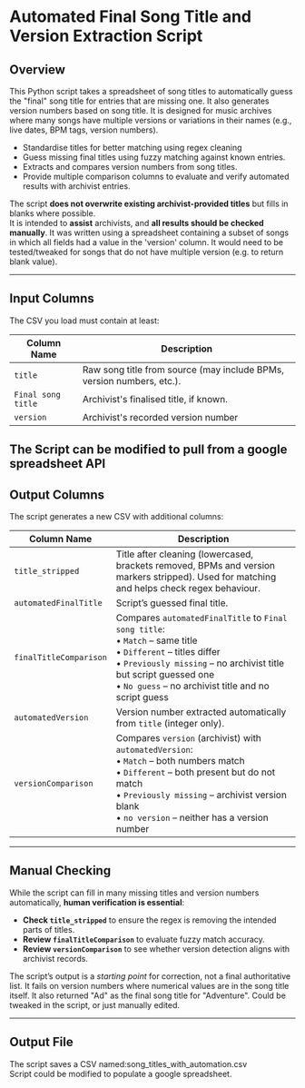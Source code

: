 # Automated Final Song Title and Version Extraction Script

## Overview
This Python script takes a spreadsheet of song titles to automatically guess the "final" song title for entries that are missing one. It also generates version numbers based on song title. It is designed for music archives where many songs have multiple versions or variations in their names (e.g., live dates, BPM tags, version numbers).

- Standardise titles for better matching using regex cleaning
- Guess missing final titles using fuzzy matching against known entries.
- Extracts and compares version numbers from song titles.
- Provide multiple comparison columns to evaluate and verify automated results with archivist entries.

The script **does not overwrite existing archivist-provided titles** but fills in blanks where possible.  
It is intended to **assist** archivists, and **all results should be checked manually**.
It was written using a spreadsheet containing a subset of songs in which all fields had a value in the 'version' column. It would need to be tested/tweaked for songs that do not have multiple version (e.g. to return blank value). 

---

## Input Columns

The CSV you load must contain at least:

| Column Name        | Description |
|--------------------|-------------|
| `title`            | Raw song title from source (may include BPMs, version numbers, etc.). |
| `Final song title` | Archivist's finalised title, if known. |
| `version`          | Archivist's recorded version number |

The Script can be modified to pull from a google spreadsheet API
---

## Output Columns

The script generates a new CSV with additional columns:

| Column Name             | Description |
|-------------------------|-------------|
| `title_stripped`        | Title after cleaning (lowercased, brackets removed, BPMs and version markers stripped). Used for matching and helps check regex behaviour. |
| `automatedFinalTitle`      | Script’s guessed final title. |
| `finalTitleComparison`    | Compares `automatedFinalTitle` to `Final song title`:<br>• `Match` – same title<br>• `Different` – titles differ<br>• `Previously missing` – no archivist title but script guessed one<br>• `No guess` – no archivist title and no script guess |
| `automatedVersion`      | Version number extracted automatically from `title` (integer only). |
| `versionComparison`     | Compares `version` (archivist) with `automatedVersion`:<br>• `Match` – both numbers match<br>• `Different` – both present but do not match<br>• `Previously missing` – archivist version blank <br>• `no version` – neither has a version number |

---

## Manual Checking

While the script can fill in many missing titles and version numbers automatically, **human verification is essential**:

- **Check `title_stripped`** to ensure the regex is removing the intended parts of titles.
- **Review `finalTitleComparison`** to evaluate fuzzy match accuracy.
- **Review `versionComparison`** to see whether version detection aligns with archivist records.

The script’s output is a *starting point* for correction, not a final authoritative list.
It fails on version numbers where numerical values are in the song title itself. It also returned "Ad" as the final song title for "Adventure". Could be tweaked in the script, or just manually edited. 

---

## Output File

The script saves a CSV named:song_titles_with_automation.csv  
Script could be modified to populate a google spreadsheet. 
